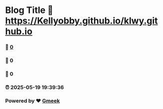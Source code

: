 # Blog Title :link: https://Kellyobby.github.io/klwy.github.io 
### :page_facing_up: [0](https://Kellyobby.github.io/klwy.github.io/tag.html) 
### :speech_balloon: 0 
### :hibiscus: 0 
### :alarm_clock: 2025-05-19 19:39:36 
### Powered by :heart: [Gmeek](https://github.com/Meekdai/Gmeek)
